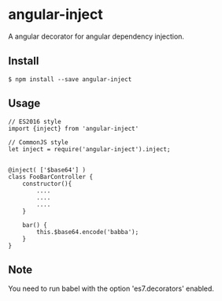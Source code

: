 # angular-inject
A angular decorator for angular dependency injection.

## Install
    $ npm install --save angular-inject 
 
## Usage
    // ES2016 style
    import {inject} from 'angular-inject'

    // CommonJS style
    let inject = require('angular-inject').inject;


    @inject( ['$base64'] )
    class FooBarController {
        constructor(){
            ....
            ....
            ....
        }
        
        bar() {
            this.$base64.encode('babba');
        }
    }
    

## Note
You need to run babel with the option 'es7.decorators' enabled.